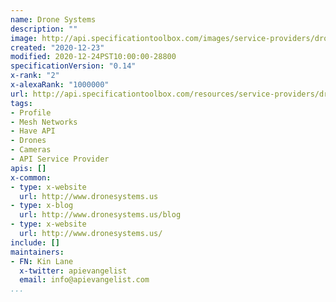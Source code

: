 ```yaml
---
name: Drone Systems
description: ""
image: http://api.specificationtoolbox.com/images/service-providers/drone-systems.jpg
created: "2020-12-23"
modified: 2020-12-24PST10:00:00-28800
specificationVersion: "0.14"
x-rank: "2"
x-alexaRank: "1000000"
url: http://api.specificationtoolbox.com/resources/service-providers/drone-systems/
tags:
- Profile
- Mesh Networks
- Have API
- Drones
- Cameras
- API Service Provider
apis: []
x-common:
- type: x-website
  url: http://www.dronesystems.us
- type: x-blog
  url: http://www.dronesystems.us/blog
- type: x-website
  url: http://www.dronesystems.us/
include: []
maintainers:
- FN: Kin Lane
  x-twitter: apievangelist
  email: info@apievangelist.com
...
```

